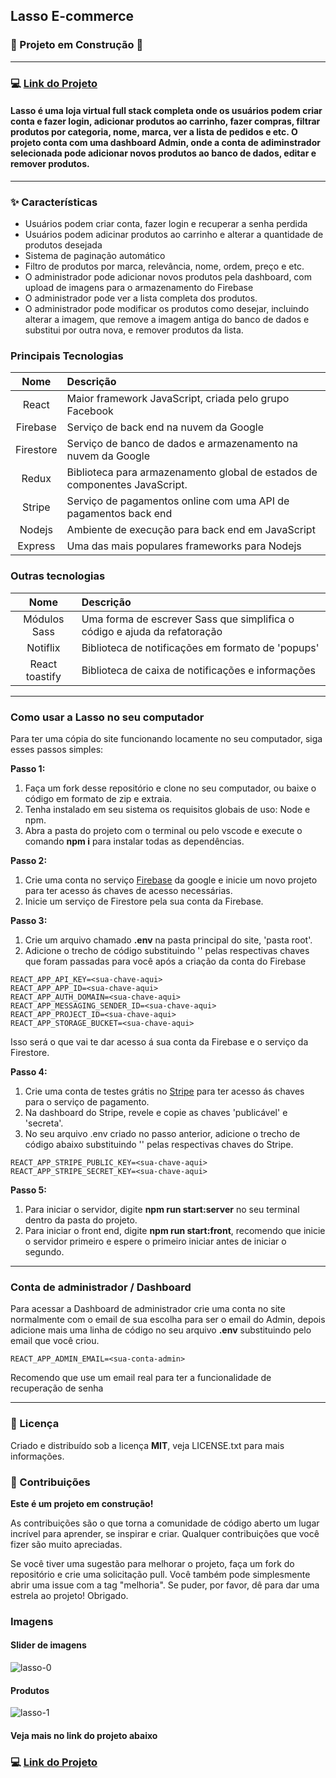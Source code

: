 ## Lasso E-commerce

### 🚧 Projeto em Construção 🚧

---

### :computer: [Link do Projeto](https://lasso.herokuapp.com/)

#### Lasso é uma loja virtual full stack completa onde os usuários podem criar conta e fazer login, adicionar produtos ao carrinho, fazer compras, filtrar produtos por categoria, nome, marca, ver a lista de pedidos e etc. O projeto conta com uma dashboard Admin, onde a conta de adiminstrador selecionada pode adicionar novos produtos ao banco de dados, editar e remover produtos.

---

### :sparkles: Características
* Usuários podem criar conta, fazer login e recuperar a senha perdida
* Usuários podem adicinar produtos ao carrinho e alterar a quantidade de produtos desejada
* Sistema de paginação automático
* Filtro de produtos por marca, relevância, nome, ordem, preço e etc.
* O administrador pode adicionar novos produtos pela dashboard, com upload de imagens para o armazenamento do Firebase
* O administrador pode ver a lista completa dos produtos.
* O administrador pode modificar os produtos como desejar, incluindo alterar a imagem, que remove a imagem antiga do banco de dados e substitui por outra nova, e remover produtos da lista.

### Principais Tecnologias
Nome | Descrição
:---: | :--- |
React | Maior framework JavaScript, criada pelo grupo Facebook
Firebase | Serviço de back end na nuvem da Google
Firestore | Serviço de banco de dados e armazenamento na nuvem da Google
Redux | Biblioteca para armazenamento global de estados de componentes JavaScript.
Stripe | Serviço de pagamentos online com uma API de pagamentos back end
Nodejs | Ambiente de execução para back end em JavaScript
Express | Uma das mais populares frameworks para Nodejs

### Outras tecnologias
Nome | Descrição
:---: | :--- |
Módulos Sass | Uma forma de escrever Sass que simplifica o código e ajuda da refatoração
Notiflix | Biblioteca de notificações em formato de 'popups'
React toastify | Biblioteca de caixa de notificações e informações

---

### Como usar a Lasso no seu computador

Para ter uma cópia do site funcionando locamente no seu computador, siga esses passos simples:

__Passo 1:__

1. Faça um fork desse repositório e clone no seu computador, ou baixe o código em formato de zip e extraia.
2. Tenha instalado em seu sistema os requisitos globais de uso: Node e npm.
3. Abra a pasta do projeto com o terminal ou pelo vscode e execute o comando __npm i__ para instalar todas as dependências.

__Passo 2:__

1. Crie uma conta no serviço [Firebase](https://firebase.google.com/) da google e inicie um novo projeto para ter acesso ás chaves de acesso necessárias.
2. Inicie um serviço de Firestore pela sua conta da Firebase.

__Passo 3:__

1. Crie um arquivo chamado __.env__ na pasta principal do site, 'pasta root'.
2. Adicione o trecho de código substituindo '<sua-chave-aqui>' pelas respectivas chaves que foram passadas para você após a criação da conta do Firebase

```
REACT_APP_API_KEY=<sua-chave-aqui>
REACT_APP_APP_ID=<sua-chave-aqui>
REACT_APP_AUTH_DOMAIN=<sua-chave-aqui>
REACT_APP_MESSAGING_SENDER_ID=<sua-chave-aqui>
REACT_APP_PROJECT_ID=<sua-chave-aqui>
REACT_APP_STORAGE_BUCKET=<sua-chave-aqui>
```
Isso será o que vai te dar acesso á sua conta da Firebase e o serviço da Firestore.

__Passo 4:__

1. Crie uma conta de testes grátis no [Stripe](https://stripe.com/) para ter acesso ás chaves para o serviço de pagamento.
2. Na dashboard do Stripe, revele e copie as chaves 'publicável' e 'secreta'.
3. No seu arquivo .env criado no passo anterior, adicione o trecho de código abaixo substituindo '<sua-chave-aqui>' pelas respectivas chaves do Stripe.

```
REACT_APP_STRIPE_PUBLIC_KEY=<sua-chave-aqui>
REACT_APP_STRIPE_SECRET_KEY=<sua-chave-aqui>
```

__Passo 5:__

1. Para iniciar o servidor, digite __npm run start:server__ no seu terminal dentro da pasta do projeto.
2. Para iniciar o front end, digite __npm run start:front__, recomendo que inicie o servidor primeiro e espere o primeiro iniciar antes de iniciar o segundo.

---

### Conta de administrador / Dashboard

Para acessar a Dashboard de administrador crie uma conta no site normalmente com o email de sua escolha para ser o email do Admin, depois adicione mais uma linha de código no seu arquivo __.env__ substituindo <sua-conta-admin> pelo email que você criou.

```
REACT_APP_ADMIN_EMAIL=<sua-conta-admin>
```

Recomendo que use um email real para ter a funcionalidade de recuperação de senha

---

### :notebook: Licença

Criado e distribuído sob a licença __MIT__, veja LICENSE.txt para mais informações.

### :handshake: Contribuições

__Este é um projeto em construção!__

As contribuições são o que torna a comunidade de código aberto um lugar incrível para aprender, se inspirar e criar. Qualquer contribuições que você fizer são muito apreciadas.

Se você tiver uma sugestão para melhorar o projeto, faça um fork do repositório e crie uma solicitação pull. Você também pode simplesmente abrir uma issue com a tag "melhoria". Se puder, por favor, dê para dar uma estrela ao projeto! Obrigado.

### Imagens

#### Slider de imagens
![lasso-0](https://user-images.githubusercontent.com/82607849/227737399-19b5edc4-b1c5-47c0-81e1-ba4cb83ad111.png)

#### Produtos
![lasso-1](https://user-images.githubusercontent.com/82607849/227737495-db26635e-9f81-45d9-9103-4f322118cbff.png)

#### Veja mais no link do projeto abaixo

### :computer: [Link do Projeto](https://lasso.herokuapp.com/)
